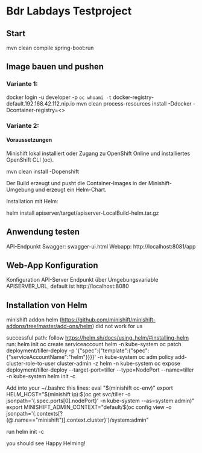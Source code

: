 # Bdr Labdays Testproject

## Start
mvn clean compile spring-boot:run

## Image bauen und pushen 

### Variante 1:
docker login -u developer -p `oc whoami -t` docker-registry-default.192.168.42.112.nip.io
mvn clean process-resources install -Ddocker -Dcontainer-registry=<<container-registry>>

### Variante 2:
#### Voraussetzungen
Minishift lokal installiert oder
Zugang zu OpenShift Online und installiertes OpenShift CLI (oc).

mvn clean install -Dopenshift

Der Build erzeugt und pusht die Container-Images in der Minishift-Umgebung und erzeugt ein Helm-Chart.

Installation mit Helm:

helm install apiserver/target/apiserver-LocalBuild-helm.tar.gz

## Anwendung testen
API-Endpunkt Swagger: swagger-ui.html
Webapp: http://localhost:8081/app

## Web-App Konfiguration
Konfiguration API-Server Endpunkt über Umgebungsvariable APISERVER_URL, default ist http://localhost:8080

## Installation von Helm

minishift addon helm (https://github.com/minishift/minishift-addons/tree/master/add-ons/helm) did not work for us

successful path:
follow https://helm.sh/docs/using_helm/#installing-helm
run:
helm init
oc create serviceaccount helm -n kube-system
oc patch deployment/tiller-deploy -p '{"spec":{"template":{"spec":{"serviceAccountName":"helm"}}}}' -n kube-system
oc adm policy add-cluster-role-to-user cluster-admin -z helm -n kube-system
oc expose deployment/tiller-deploy --target-port=tiller --type=NodePort --name=tiller -n kube-system
helm init -c

Add into your ~/.bashrc this lines:
eval "$(minishift oc-env)"
export HELM_HOST="$(minishift ip):$(oc get svc/tiller -o jsonpath='{.spec.ports[0].nodePort}' -n kube-system --as=system:admin)"
export MINISHIFT_ADMIN_CONTEXT="default/$(oc config view -o jsonpath='{.contexts[?(@.name=="minishift")].context.cluster}')/system:admin"

run helm init -c

you should see Happy Helming!
